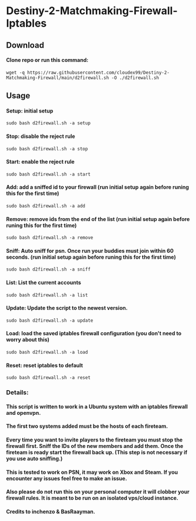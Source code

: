 # Destiny-2-Matchmaking-Firewall-Iptables

## Download
#### Clone repo or run this command: 
```wget -q https://raw.githubusercontent.com/cloudex99/Destiny-2-Matchmaking-Firewall/main/d2firewall.sh -O ./d2firewall.sh```
## Usage
#### Setup: initial setup
``` sudo bash d2firewall.sh -a setup ```
#### Stop: disable the reject rule 
``` sudo bash d2firewall.sh -a stop ```
#### Start: enable the reject rule
``` sudo bash d2firewall.sh -a start ```
#### Add: add a sniffed id to your firewall (run initial setup again before runing this for the first time)
``` sudo bash d2firewall.sh -a add ```
#### Remove: remove ids from the end of the list (run initial setup again before runing this for the first time)
``` sudo bash d2firewall.sh -a remove ```
#### Sniff: Auto sniff for psn. Once run your buddies must join within 60 seconds. (run initial setup again before runing this for the first time)
``` sudo bash d2firewall.sh -a sniff ```
#### List: List the current accounts
``` sudo bash d2firewall.sh -a list ```
#### Update: Update the script to the newest version.
``` sudo bash d2firewall.sh -a update ```
#### Load: load the saved iptables firewall configuration (you don't need to worry about this)
``` sudo bash d2firewall.sh -a load ```
#### Reset: reset iptables to default
``` sudo bash d2firewall.sh -a reset ```

### Details:
#### This script is written to work in a Ubuntu system with an iptables firewall and openvpn. 
#### The first two systems added must be the hosts of each fireteam.
#### Every time you want to invite players to the fireteam you must stop the firewall first. Sniff the IDs of the new members and add them. Once the fireteam is ready start the firewall back up. (This step is not necessary if you use auto sniffing.)
#### This is tested to work on PSN, it may work on Xbox and Steam. If you encounter any issues feel free to make an issue.
#### Also please do not run this on your personal computer it will clobber your firewall rules. It is meant to be run on an isolated vps/cloud instance.
#### Credits to inchenzo & BasRaayman.
